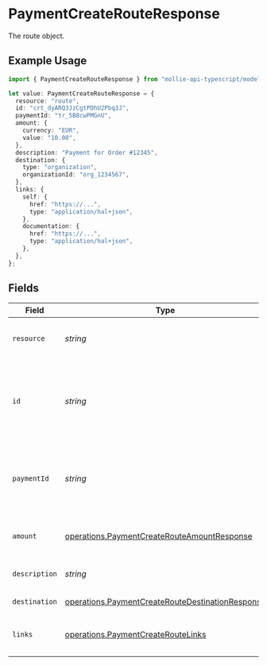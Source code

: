 # PaymentCreateRouteResponse

The route object.

## Example Usage

```typescript
import { PaymentCreateRouteResponse } from "mollie-api-typescript/models/operations";

let value: PaymentCreateRouteResponse = {
  resource: "route",
  id: "crt_dyARQ3JzCgtPDhU2Pbq3J",
  paymentId: "tr_5B8cwPMGnU",
  amount: {
    currency: "EUR",
    value: "10.00",
  },
  description: "Payment for Order #12345",
  destination: {
    type: "organization",
    organizationId: "org_1234567",
  },
  links: {
    self: {
      href: "https://...",
      type: "application/hal+json",
    },
    documentation: {
      href: "https://...",
      type: "application/hal+json",
    },
  },
};
```

## Fields

| Field                                                                                                                                                                                           | Type                                                                                                                                                                                            | Required                                                                                                                                                                                        | Description                                                                                                                                                                                     | Example                                                                                                                                                                                         |
| ----------------------------------------------------------------------------------------------------------------------------------------------------------------------------------------------- | ----------------------------------------------------------------------------------------------------------------------------------------------------------------------------------------------- | ----------------------------------------------------------------------------------------------------------------------------------------------------------------------------------------------- | ----------------------------------------------------------------------------------------------------------------------------------------------------------------------------------------------- | ----------------------------------------------------------------------------------------------------------------------------------------------------------------------------------------------- |
| `resource`                                                                                                                                                                                      | *string*                                                                                                                                                                                        | :heavy_check_mark:                                                                                                                                                                              | Indicates the response contains a route object. Will always contain the string `route` for this endpoint.                                                                                       | route                                                                                                                                                                                           |
| `id`                                                                                                                                                                                            | *string*                                                                                                                                                                                        | :heavy_check_mark:                                                                                                                                                                              | The identifier uniquely referring to this route. Mollie assigns this identifier at route creation time. Mollie<br/>will always refer to the route by this ID. Example: `crt_dyARQ3JzCgtPDhU2Pbq3J`. | crt_dyARQ3JzCgtPDhU2Pbq3J                                                                                                                                                                       |
| `paymentId`                                                                                                                                                                                     | *string*                                                                                                                                                                                        | :heavy_check_mark:                                                                                                                                                                              | The unique identifier of the payment. For example: `tr_5B8cwPMGnU6qLbRvo7qEZo`.<br/>The full payment object can be retrieved via the payment URL in the `_links` object.                        | tr_5B8cwPMGnU                                                                                                                                                                                   |
| `amount`                                                                                                                                                                                        | [operations.PaymentCreateRouteAmountResponse](../../models/operations/paymentcreaterouteamountresponse.md)                                                                                      | :heavy_check_mark:                                                                                                                                                                              | The amount of the route.<br/>That amount that will be routed to the specified destination.                                                                                                      |                                                                                                                                                                                                 |
| `description`                                                                                                                                                                                   | *string*                                                                                                                                                                                        | :heavy_check_mark:                                                                                                                                                                              | The description of the route. This description is shown in the reports.                                                                                                                         | Payment for Order #12345                                                                                                                                                                        |
| `destination`                                                                                                                                                                                   | [operations.PaymentCreateRouteDestinationResponse](../../models/operations/paymentcreateroutedestinationresponse.md)                                                                            | :heavy_check_mark:                                                                                                                                                                              | The destination of the route.                                                                                                                                                                   |                                                                                                                                                                                                 |
| `links`                                                                                                                                                                                         | [operations.PaymentCreateRouteLinks](../../models/operations/paymentcreateroutelinks.md)                                                                                                        | :heavy_check_mark:                                                                                                                                                                              | An object with several relevant URLs. Every URL object will contain an `href` and a `type` field.                                                                                               |                                                                                                                                                                                                 |